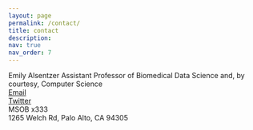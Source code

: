 ```yaml
---
layout: page
permalink: /contact/
title: contact
description: 
nav: true
nav_order: 7
---
```


Emily Alsentzer
Assistant Professor of Biomedical Data Science and, by courtesy, Computer Science  
[Email](mailto:ealsentzer@stanford.edu)  
[Twitter](https://x.com/Emily_Alsentzer)  
MSOB x333  
1265 Welch Rd, Palo Alto, CA 94305



